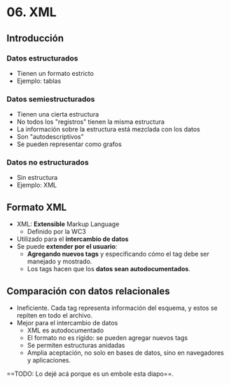 # 06. XML

## Introducción
### Datos estructurados
- Tienen un formato estricto
- Ejemplo: tablas

### Datos semiestructurados
- Tienen una cierta estructura
- No todos los "registros" tienen la misma estructura
- La información sobre la estructura está mezclada con los datos
- Son "autodescriptivos"
- Se pueden representar como grafos

### Datos no estructurados
- Sin estructura
- Ejemplo: XML

## Formato XML
- XML: **Extensible** Markup Language
    + Definido por la WC3
- Utilizado para el **intercambio de datos**
- Se puede **extender por el usuario**:
    + **Agregando nuevos tags** y especificando cómo el tag debe ser manejado y mostrado.
    + Los tags hacen que los **datos sean autodocumentados**.

## Comparación con datos relacionales
- Ineficiente. Cada tag representa información del esquema, y estos se repiten en todo el archivo.
- Mejor para el intercambio de datos
    + XML es autodocumentado
    + El formato no es rígido: se pueden agregar nuevos tags
    + Se permiten estructuras anidadas
    + Amplia aceptación, no solo en bases de datos, sino en navegadores y aplicaciones.

==TODO: Lo dejé acá porque es un embole esta diapo==.